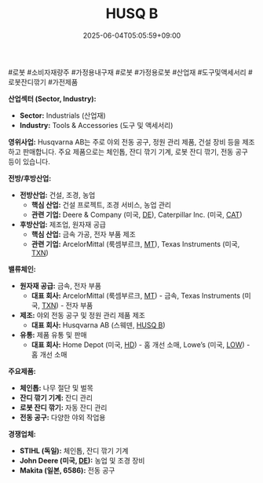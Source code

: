 ﻿---
title: "HUSQ B"
date: 2025-06-04T05:05:59+09:00
lastmod: 2025-06-04T05:05:59+09:00
type: docs
sidebar:
  open: true
weight: 427
---
<div style="display:none">
  <meta property="article:published_time" content="2025-06-03T20:05:59Z" />
  <meta property="article:modified_time" content="2025-06-03T20:05:59Z" />
</div>
#로봇 #소비자재량주 #가정용내구재 #로봇 #가정용로봇 #산업재 #도구및액세서리 #로봇잔디깎기 #가전제품

**산업섹터 (Sector, Industry):**

- **Sector:** Industrials (산업재)
- **Industry:** Tools & Accessories (도구 및 액세서리)

**영위사업:** Husqvarna AB는 주로 야외 전동 공구, 정원 관리 제품, 건설 장비 등을 제조하고 판매합니다. 주요 제품으로는 체인톱, 잔디 깎기 기계, 로봇 잔디 깎기, 전동 공구 등이 있습니다.

**전방/후방산업:**

- **전방산업:** 건설, 조경, 농업
    - **핵심 산업:** 건설 프로젝트, 조경 서비스, 농업 관리
    - **관련 기업:** Deere & Company (미국, [DE](/company-analysis/de/)), Caterpillar Inc. (미국, [CAT](/company-analysis/cat/))
- **후방산업:** 제조업, 원자재 공급
    - **핵심 산업:** 금속 가공, 전자 부품 제조
    - **관련 기업:** ArcelorMittal (룩셈부르크, [MT](/company-analysis/mt/)), Texas Instruments (미국, [TXN](/company-analysis/txn/))

**밸류체인:**

- **원자재 공급:** 금속, 전자 부품
    - **대표 회사:** ArcelorMittal (룩셈부르크, [MT](/company-analysis/mt/)) - 금속, Texas Instruments (미국, [TXN](/company-analysis/txn/)) - 전자 부품
- **제조:** 야외 전동 공구 및 정원 관리 제품 제조
    - **대표 회사:** Husqvarna AB (스웨덴, [HUSQ B](/company-analysis/husq-b/))
- **유통:** 제품 유통 및 판매
    - **대표 회사:** Home Depot (미국, [HD](/company-analysis/hd/)) - 홈 개선 소매, Lowe’s (미국, [LOW](/company-analysis/low/)) - 홈 개선 소매

**주요제품:**

- **체인톱:** 나무 절단 및 벌목
- **잔디 깎기 기계:** 잔디 관리
- **로봇 잔디 깎기:** 자동 잔디 관리
- **전동 공구:** 다양한 야외 작업용

**경쟁업체:**

- **STIHL (독일):** 체인톱, 잔디 깎기 기계
- **John Deere (미국, [DE](/company-analysis/de/)):** 농업 및 조경 장비
- **Makita (일본, 6586):** 전동 공구
